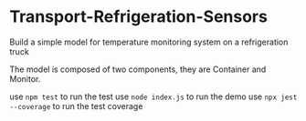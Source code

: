 # Transport-Refrigeration-Sensors

Build a simple model for temperature monitoring system on a refrigeration truck

The model is composed of two components, they are Container and Monitor.

use `npm test` to run the test
use `node index.js` to run the demo
use `npx jest --coverage` to run the test coverage

